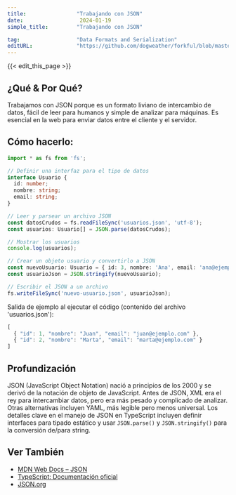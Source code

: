 ```yaml
---
title:                "Trabajando con JSON"
date:                  2024-01-19
simple_title:         "Trabajando con JSON"

tag:                  "Data Formats and Serialization"
editURL:              "https://github.com/dogweather/forkful/blob/master/content/es/typescript/working-with-json.md"
---
```


{{< edit_this_page >}}

## ¿Qué & Por Qué?

Trabajamos con JSON porque es un formato liviano de intercambio de datos, fácil de leer para humanos y simple de analizar para máquinas. Es esencial en la web para enviar datos entre el cliente y el servidor.

## Cómo hacerlo:

```TypeScript
import * as fs from 'fs';

// Definir una interfaz para el tipo de datos
interface Usuario {
  id: number;
  nombre: string;
  email: string;
}

// Leer y parsear un archivo JSON
const datosCrudos = fs.readFileSync('usuarios.json', 'utf-8');
const usuarios: Usuario[] = JSON.parse(datosCrudos);

// Mostrar los usuarios
console.log(usuarios);

// Crear un objeto usuario y convertirlo a JSON
const nuevoUsuario: Usuario = { id: 3, nombre: 'Ana', email: 'ana@ejemplo.com' };
const usuarioJson = JSON.stringify(nuevoUsuario);

// Escribir el JSON a un archivo
fs.writeFileSync('nuevo-usuario.json', usuarioJson);
```

Salida de ejemplo al ejecutar el código (contenido del archivo 'usuarios.json'):

```TypeScript
[
  { "id": 1, "nombre": "Juan", "email": "juan@ejemplo.com" },
  { "id": 2, "nombre": "Marta", "email": "marta@ejemplo.com" }
]
```

## Profundización

JSON (JavaScript Object Notation) nació a principios de los 2000 y se derivó de la notación de objeto de JavaScript. Antes de JSON, XML era el rey para intercambiar datos, pero era más pesado y complicado de analizar. Otras alternativas incluyen YAML, más legible pero menos universal. Los detalles clave en el manejo de JSON en TypeScript incluyen definir interfaces para tipado estático y usar `JSON.parse()` y `JSON.stringify()` para la conversión de/para string.

## Ver También

- [MDN Web Docs – JSON](https://developer.mozilla.org/es/docs/Learn/JavaScript/Objects/JSON)
- [TypeScript: Documentación oficial](https://www.typescriptlang.org/docs/)
- [JSON.org](https://www.json.org/json-es.html)
